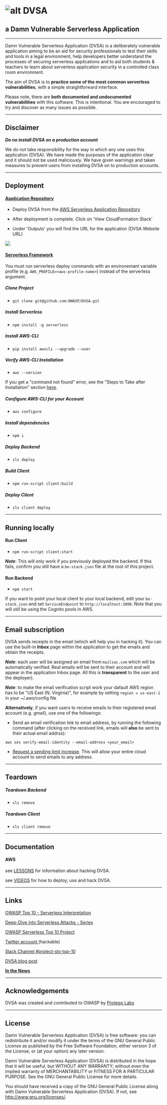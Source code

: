 
# ![alt DVSA](https://i.imgur.com/Z4L7MqL.png)

## a Damn Vulnerable Serverless Application 

- - -
Damn Vulnerable Serverless Application (DVSA) is a deliberately vulnerable application aiming to be an aid for security professionals to test their skills and tools in a legal environment, help developers better understand the processes of securing serverless applications and to aid both students & teachers to learn about serverless application security in a controlled class room environment.

The aim of DVSA is to **practice some of the most common serverless vulnerabilities**, with a simple straightforward interface.

Please note, there are **both documented and undocumented vulnerabilities** with this software. This is intentional. You are encouraged to try and discover as many issues as possible.




- - - 
## Disclaimer

***Do no install DVSA on a production account***

We do not take responsibility for the way in which any one uses this application (DVSA). We have made the purposes of the application clear and it should not be used maliciously. We have given warnings and taken measures to prevent users from installing DVSA on to production accounts.


- - -
## Deployment

#### [Application Repository](AWS/VIDEOS/reo_deploy.mp4)
- Deploy DVSA from the [AWS Serverless Application Repository](https://serverlessrepo.aws.amazon.com/applications/arn:aws:serverlessrepo:us-east-1:889485553959:applications~DVSA)

- After deployment is complete. Click on 'View CloudFormation Stack'

- Under 'Outputs' you will find the URL for the application (DVSA Website URL)


![](https://i.imgur.com/ZfjEyiM.png)
#### [Serverless Framework](AWS/VIDEOS/serverless_deploy.mp4)

You must run serverless deploy commands with an environemant variable profile (e.g. `AWS_PROFILE=<aws-profile-name>`) instead of the serverless argument.

##### Clone Project
- `git clone git@github.com:OWASP/DVSA.git`

##### Install Serverless
- `npm install -g serverless`

##### Install AWS-CLI
- `pip install awscli --upgrade --user`

##### Verify AWS-CLI Installation
- `aws --version`

If you get a "command not found" error, see the "Steps to Take after Installation" section [here](https://docs.aws.amazon.com/cli/latest/userguide/cli-chap-install.html#install-tool-pip).

##### Configure AWS-CLI for your Account
- `aws configure`

##### Install dependencies
- `npm i`

##### Deploy Backend
- `sls deploy` 

##### Build Client
- `npm run-script client:build` 

##### Deploy Client
- `sls client deploy` 

- - -
## Running locally

#### Run Client
- `npm run-script client:start` 

**_Note_**: This will only work if you previously deployed the backend. If this fails, confirm you still have a `be-stack.json` file at the root of this project.

#### Run Backend
- `npm start` 

If you want to point your local client to your local backend, edit your `be-stack.json` and set `ServiceEndpoint` to `http://localhost:3000`. Note that you will still be using the Cognito pools in AWS.

- - - 
## Email subscription

DVSA sends receipts in the email (which will help you in hacking it). You can use the built-in **Inbox** page within the application to get the emails and obtain the receipts.

**_Note_**: each user will be assigned an email from `mailsac.com` which will be automatically verified. Real emails will be sent to their account and will appear in the application Inbox page. All this is **transparent** to the user and the deployer).

**_Note_**: to make the email verification script work your dafault AWS region has to be "US East (N. Virginia)", for example by setting `region = us-east-1` in your ~/.aws/config file 

**Alternatively**, if you want users to receive emails to their registered email account (e.g. gmail), use one of the followings:

- Send an email verification link to email address, by running the following command (after clicking on the received link, emails will **also** be sent to their actual email addrss):

`aws ses verify-email-identity --email-address <your_email>`

- [Request a sending limit increase](https://console.aws.amazon.com/support/v1#/case/create?issueType=service-limit-increase&limitType=service-code-ses). This will allow your entire cloud account to send emails to any address.


- - - 
## Teardown

##### Teardown Backend
- `sls remove`

##### Teardown Client
- `sls client remove`


- - - 
## Documentation

#### AWS ####

see [LESSONS](AWS/LESSONS/README.md) for information about hacking DVSA.

see [VIDEOS](AWS/VIDEOS) for how to deploy, use and hack DVSA.


- - - 
## Links
[OWASP Top 10 - Serverless Interpretation](https://github.com/OWASP/Serverless-Top-10-Project/blob/master/README.md)

[Deep-Dive into Serverless Attacks - Series](https://www.protego.io/category/a-deep-dive-into-serverless-attacks/)

[OWASP Serverless Top 10 Project](https://www.owasp.org/index.php/OWASP_Serverless_Top_10_Project)

[Twitter account ](https://twitter.com/DVSAowasp) (hackable)

[Slack Channel #project-sls-top-10](https://owasp.slack.com/join/shared_invite/enQtNDI5MzgxMDQ2MTAwLTEyNzIzYWQ2NDZiMGIwNmJhYzYxZDJiNTM0ZmZiZmJlY2EwZmMwYjAyNmJjNzQxNzMyMWY4OTk3ZTQ0MzFhMDY)

[DVSA blog post](https://www.protego.io/level-up-on-security-with-the-new-damn-vulnerable-serverless-app/)

[**In the News**](news.md)


- - -
## Acknowledgements
DVSA was created and contributed to OWASP by [Protego Labs](https://protego.io)


- - -
## License
Damn Vulnerable Serverless Application (DVSA) is free software: you can redistribute it and/or modify it under the terms of the GNU General Public License as published by the Free Software Foundation, either version 3 of the License, or (at your option) any later version.

Damn Vulnerable Serverless Application (DVSA) is distributed in the hope that it will be useful, but WITHOUT ANY WARRANTY; without even the implied warranty of MERCHANTABILITY or FITNESS FOR A PARTICULAR PURPOSE.  See the GNU General Public License for more details.

You should have received a copy of the GNU General Public License along with Damn Vulnerable Serverless Application (DVSA).  If not, see http://www.gnu.org/licenses/.

